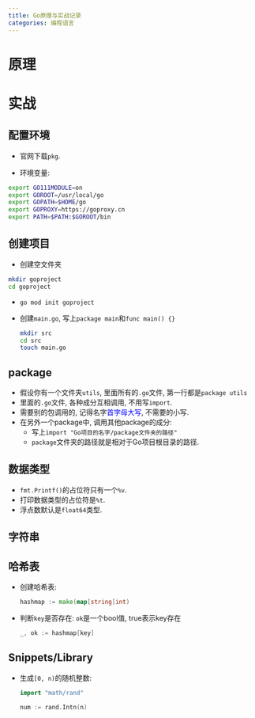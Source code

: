 ```yaml
---
title: Go原理与实战记录
categories: 编程语言
---
```




# 原理



# 实战



## 配置环境

* 官网下载`pkg`.

* 环境变量:

```bash
export GO111MODULE=on
export GOROOT=/usr/local/go
export GOPATH=$HOME/go
export GOPROXY=https://goproxy.cn
export PATH=$PATH:$GOROOT/bin
```



## 创建项目

* 创建空文件夹

```bash
mkdir goproject
cd goproject
```

* `go mod init goproject`

* 创建`main.go`, 写上`package main`和`func main() {}`

  ```bash
  mkdir src
  cd src
  touch main.go
  ```



## package

* 假设你有一个文件夹`utils`, 里面所有的`.go`文件, 第一行都是`package utils`
* 里面的`.go`文件, 各种成分互相调用, 不用写`import`.
* 需要别的包调用的, 记得名字<font color=blue>首字母大写</font>, 不需要的小写.
* 在另外一个package中, 调用其他package的成分:
  * 写上`import "Go项目的名字/package文件夹的路径"`
  * `package`文件夹的路径就是相对于Go项目根目录的路径.

## 数据类型

* `fmt.Printf()`的占位符只有一个`%v`.
* 打印数据类型的占位符是`%t`.
* 浮点数默认是`float64`类型.

## 字符串



## 哈希表

* 创建哈希表:

  ```go
  hashmap := make(map[string]int)
  ```

* 判断`key`是否存在: `ok`是一个bool值, true表示key存在

  ```go
  _, ok := hashmap[key]
  ```

  



## Snippets/Library

* 生成`[0, n)`的随机整数:

  ```go
  import "math/rand"
  
  num := rand.Intn(n)
  ```

  